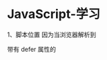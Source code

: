 # JavaScript-学习
1、脚本位置
因为当浏览器解析到 <script> 标签时，浏览器会停止解析其后的内容，而优先下载脚本文件，并执行其中的代码，
这意味着，其后的 styles.css 样式文件和<body>标签都无法被加载，由于<body>标签无法被加载，导致页面无法渲染，是一片空白。
JavaScript下载过程会阻塞其他资源的下载，比如样式文件和图片。尽管脚本的下载过程不会互相影响，但页面仍然必须等待所有
JavaScript代码下载并执行完成才能继续。
  
推荐：将所有<script>标签尽可能放到<body>标签的底部，以尽量减少对整个页面下载的影响。（优化JavaScript 的首要规则：将脚本放在底部。）

2、组织脚本
因为每遇到一个<script>标签，都会因执行脚本而导致一定的延时，所以减少页面包含的<script>标签数量有助于改善这一情况。这不仅针对外链脚本，内嵌脚本的数量同样也要限制。
  
特别提醒的是，把一段内嵌脚本放在引用外链样式表的<link>之后会导致页面阻塞去等待样式表的下载。这样做是为了确保内嵌脚本在执行时能获得最精确的样式信息。因此，建议不要把内嵌脚本紧跟在<link>标签后面。

3、无阻塞的脚本
无阻塞脚本的秘诀在于，在页面加载完成后才加载 JavaScript 代码。这就意味着在 window 对象的 onload事件触发后再下载脚本。

4、延迟加载脚本
Defer 属性指明本元素所含的脚本不会修改 DOM，因此代码能安全地延迟执行。

 <script type="text/javascript" src="script1.js" defer></script>

带有 defer 属性的<script>标签可以放置在文档的任何位置。对应的 JavaScript 文件将在页面解析到<script>标签时开始下载，但不会执行，直到 DOM 加载完成，即onload事件触发前才会被执行。任何带有 defer 属性的<script>元素在 DOM 完成加载之前都不会被执行，无论内嵌或者是外链脚本都是如此。
  
async。它的作用和 defer 一样，能够异步地加载和执行脚本，不因为加载脚本而阻塞页面的加载。但是有一点需要注意，在有 async 的情况下，JavaScript 脚本一旦下载好了就会执行，所以很有可能不是按照原本的顺序来执行的。如果 JavaScript 脚本前后有依赖性，使用 async 就很有可能出现错误。

5、动态脚本元素
